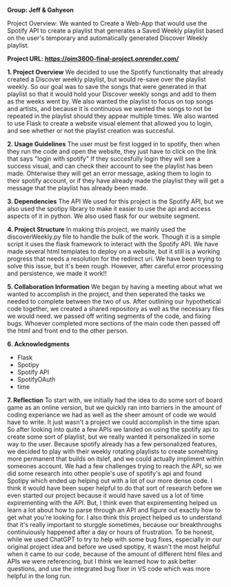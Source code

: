 **Group: Jeff & Gahyeon**

Project Overview: We wanted to Create a Web-App that would use the Spotify API to create a
playlist that generates a Saved Weekly playlist based on the user's temporary and automatically generated Discover Weekly playlist.

**Project URL: https://oim3600-final-project.onrender.com/**

**1. Project Overview**
We decided to use the Spotify functionality that already created a Discover weekly playlist, but would re-save over the playlist weekly. So our goal was to save the songs that were generated in that playlist so that it would hold your Discover weekly songs and add to them as the weeks went by. We also wanted the playlist to focus on top songs and artists, and because it is continuous we wanted the songs to not be repeated in the playlist should they appear multiple times. We also wanted to use Flask to create a website visual element that allowed you to login, and see whether or not the playlist creation was succesful. 

**2. Usage Guidelines**
The user must be first logged in to spotify, then when they run the code and open the website, they just have to click on the link that says "login with spotify" If they succesfully login they will see a success visual, and can check their account to see the playlist has been made. Ohterwise they will get an error message, asking them to login to their spotify account, or if they have already made the playlist they will get a message that the playlist has already been made. 

**3. Dependencies**
The API We used for this project is the Spotify API, but we also used the spotipy library to make it easier to use the api and access aspects of it in python. We also used flask for our website segment. 

**4. Project Structure**
In making this project, we mainly used the discoverWeekly.py file to handle the bulk of the work. Though it is a simple script it uses the flask framework to interact with the Spotify API. We have made several html templates to deploy on a website, but it still is a working progress that needs a resolution for the redirect uri. We have been trying to solve this issue, but it's been rough. However, after careful error processing and persistence, we made it work!!

**5. Collaboration Information**
We began by having a meeting about what we wanted to accomplish in the project, and then seperated the tasks we needed to complete between the two of us. After outlining our hypothetical code together, we created a shared repository as well as the necessary files we would need. we passed off writing segments of the code, and fixing bugs. Whoever completed more sections of the main code then passed off the html and front end to the other person. 

**6. Acknowledgments**
- Flask
- Spotipy 
- Spotify API 
- SpotifyOAuth
- time

**7. Reflection**
To start with, we initially had the idea to do some sort of board game as an online version, but we quickly ran into barriers in the amount of coding experiance we had as well as the sheer amount of code we would have to write. It just wasn't a project we could accomplish in the time span. So after looking into quite a few APIs we landed on using the spotify api to create some sort of playlist, but we really wanted it personalized in some way to the user. Because spotify already has a few personalized features, we decided to play with their weekly rotating playlists to create somehting more permanent that builds on itslef, and we could actually impliment within someones account. 
We had a few challenges trying to reach the API, so we did some research into other people's use of spotify's api and found Spotipy which ended up helping out with a lot of our more dense code. I think it would have been super helpful to do that sort of research before we even started our project because it would have saved us a lot of time expirementing with the API. 
But, I think even that expirementing helped us learn a lot about how to parse through an API and figure out exactly how to get what you're looking for. I also think this project helped us to understand that it's really important to sturggle sometimes, because our breakthroughs continuiously happened after a day or hours of frustration. 
To be honest, while we used ChatGPT to try to help with some bug fixes, especially in our original project idea and before we used spotipy, it wasn't the most helpful when it came to our code, because of the amount of different html files and APIs we were referencing, but I think we learned how to ask better questions, and use the integrated bug fixer in VS code which was more helpful in the long run. 

 

